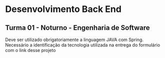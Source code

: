 # Desenvolvimento Back End

## Turma 01 - Noturno - Engenharia de Software

Deve ser utilizado obrigatoriamente a linguagem JAVA com Spring.
Necessário a identificação da tecnologia utilizada na entrega do formulário com o link desse projeto
